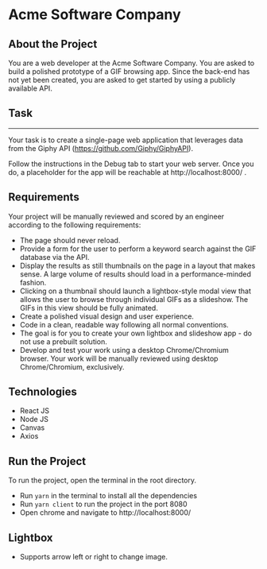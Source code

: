# Acme Software Company

## About the Project

You are a web developer at the Acme Software Company. You are asked to build a polished prototype of a GIF browsing app. Since the back-end has not yet been created, you are asked to get started by using a publicly available API.

## Task
---
Your task is to create a single-page web application that leverages data from the Giphy API (https://github.com/Giphy/GiphyAPI).

Follow the instructions in the Debug tab to start your web server. Once you do, a placeholder for the app will be reachable at http://localhost:8000/ .

## Requirements

Your project will be manually reviewed and scored by an engineer according to the following requirements:

- The page should never reload.
- Provide a form for the user to perform a keyword search against the GIF database via the API.
- Display the results as still thumbnails on the page in a layout that makes sense. A large volume of results should load in a performance-minded fashion.
- Clicking on a thumbnail should launch a lightbox-style modal view that allows the user to browse through individual GIFs as a slideshow. The GIFs in this view should be fully animated.
- Create a polished visual design and user experience.
- Code in a clean, readable way following all normal conventions.
- The goal is for you to create your own lightbox and slideshow app - do not use a prebuilt solution.
- Develop and test your work using a desktop Chrome/Chromium browser. Your work will be manually reviewed using desktop Chrome/Chromium, exclusively.

## Technologies

- React JS
- Node JS
- Canvas
- Axios

## Run the Project

To run the project, open the terminal in the root directory.
- Run `yarn` in the terminal to install all the dependencies
- Run `yarn client` to run the project in the port 8080
- Open chrome and navigate to http://localhost:8000/

## Lightbox

- Supports arrow left or right to change image.